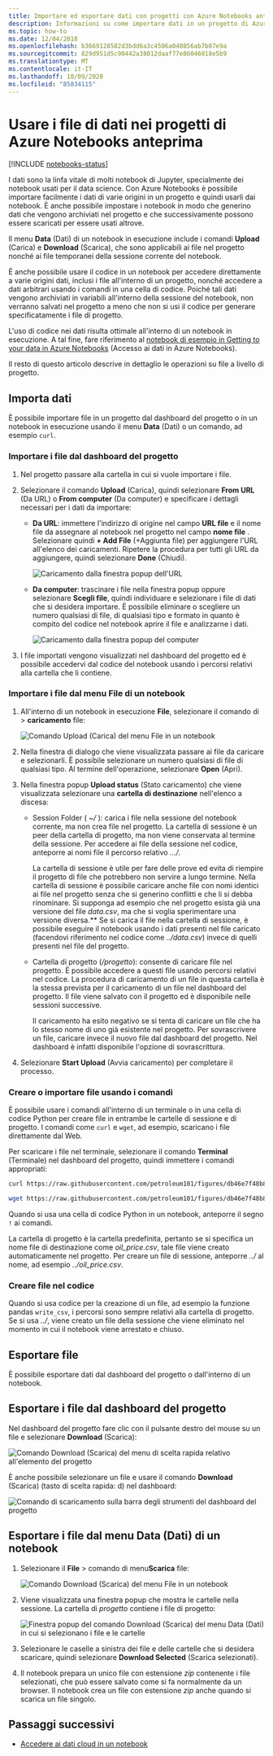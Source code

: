 ```yaml
---
title: Importare ed esportare dati con progetti con Azure Notebooks anteprima
description: Informazioni su come importare dati in un progetto di Azure Notebooks Preview da origini esterne e su come esportare i dati da un progetto.
ms.topic: how-to
ms.date: 12/04/2018
ms.openlocfilehash: b3669128582d3bdd6a3c4506a040856ab7b07e9a
ms.sourcegitcommit: 829d951d5c90442a38012daaf77e86046018e5b9
ms.translationtype: MT
ms.contentlocale: it-IT
ms.lasthandoff: 10/09/2020
ms.locfileid: "85834115"
---
```

# <a name="work-with-data-files-in-azure-notebooks-preview-projects"></a>Usare i file di dati nei progetti di Azure Notebooks anteprima

[!INCLUDE [notebooks-status](../../includes/notebooks-status.md)]

I dati sono la linfa vitale di molti notebook di Jupyter, specialmente dei notebook usati per il data science. Con Azure Notebooks è possibile importare facilmente i dati di varie origini in un progetto e quindi usarli dai notebook. È anche possibile impostare i notebook in modo che generino dati che vengono archiviati nel progetto e che successivamente possono essere scaricati per essere usati altrove.

Il menu **Data** (Dati) di un notebook in esecuzione include i comandi **Upload** (Carica) e **Download** (Scarica), che sono applicabili ai file nel progetto nonché ai file temporanei della sessione corrente del notebook.

È anche possibile usare il codice in un notebook per accedere direttamente a varie origini dati, inclusi i file all'interno di un progetto, nonché accedere a dati arbitrari usando i comandi in una cella di codice. Poiché tali dati vengono archiviati in variabili all'interno della sessione del notebook, non verranno salvati nel progetto a meno che non si usi il codice per generare specificatamente i file di progetto.

L'uso di codice nei dati risulta ottimale all'interno di un notebook in esecuzione. A tal fine, fare riferimento al [notebook di esempio in Getting to your data in Azure Notebooks](https://notebooks.azure.com/Microsoft/projects/samples/html/Getting%20to%20your%20Data%20in%20Azure%20Notebooks.ipynb) (Accesso ai dati in Azure Notebooks).

Il resto di questo articolo descrive in dettaglio le operazioni su file a livello di progetto.

## <a name="import-data"></a>Importa dati

È possibile importare file in un progetto dal dashboard del progetto o in un notebook in esecuzione usando il menu **Data** (Dati) o un comando, ad esempio `curl`.

### <a name="import-files-from-the-project-dashboard"></a>Importare i file dal dashboard del progetto

1. Nel progetto passare alla cartella in cui si vuole importare i file.

1. Selezionare il comando **Upload** (Carica), quindi selezionare **From URL** (Da URL) o **From computer** (Da computer) e specificare i dettagli necessari per i dati da importare:

   - **Da URL**: immettere l'indirizzo di origine nel campo **URL file** e il nome file da assegnare al notebook nel progetto nel campo **nome file** . Selezionare quindi **+ Add File** (+Aggiunta file) per aggiungere l'URL all'elenco dei caricamenti. Ripetere la procedura per tutti gli URL da aggiungere, quindi selezionare **Done** (Chiudi).

     ![Caricamento dalla finestra popup dell'URL](media/quickstarts/upload-from-url-popup.png)

   - **Da computer**: trascinare i file nella finestra popup oppure selezionare **Scegli file**, quindi individuare e selezionare i file di dati che si desidera importare. È possibile eliminare o scegliere un numero qualsiasi di file, di qualsiasi tipo e formato in quanto è compito del codice nel notebook aprire il file e analizzarne i dati.

     ![Caricamento dalla finestra popup del computer](media/quickstarts/upload-from-computer-popup.png)

1. I file importati vengono visualizzati nel dashboard del progetto ed è possibile accedervi dal codice del notebook usando i percorsi relativi alla cartella che li contiene.

### <a name="import-files-from-the-file-menu-in-a-notebook"></a>Importare i file dal menu File di un notebook

1. All'interno di un notebook in esecuzione **File**, selezionare il comando di  >  **caricamento** file:

    ![Comando Upload (Carica) del menu File in un notebook](media/file-menu-upload.png)

1. Nella finestra di dialogo che viene visualizzata passare ai file da caricare e selezionarli. È possibile selezionare un numero qualsiasi di file di qualsiasi tipo. Al termine dell'operazione, selezionare **Open** (Apri).

1. Nella finestra popup **Upload status** (Stato caricamento) che viene visualizzata selezionare una **cartella di destinazione** nell'elenco a discesa:

    - Session Folder ( *~/* ): carica i file nella sessione del notebook corrente, ma non crea file nel progetto. La cartella di sessione è un peer della cartella di progetto, ma non viene conservata al termine della sessione. Per accedere ai file della sessione nel codice, anteporre ai nomi file il percorso relativo *.../*.

        La cartella di sessione è utile per fare delle prove ed evita di riempire il progetto di file che potrebbero non servire a lungo termine. Nella cartella di sessione è possibile caricare anche file con nomi identici ai file nel progetto senza che si generino conflitti e che li si debba rinominare. Si supponga ad esempio che nel progetto esista già una versione del file *data.csv*, ma che si voglia sperimentare una versione diversa.** Se si carica il file nella cartella di sessione, è possibile eseguire il notebook usando i dati presenti nel file caricato (facendovi riferimento nel codice come *../data.csv*) invece di quelli presenti nel file del progetto.

    - Cartella di progetto (*/progetto*): consente di caricare file nel progetto. È possibile accedere a questi file usando percorsi relativi nel codice. La procedura di caricamento di un file in questa cartella è la stessa prevista per il caricamento di un file nel dashboard del progetto. Il file viene salvato con il progetto ed è disponibile nelle sessioni successive.

        Il caricamento ha esito negativo se si tenta di caricare un file che ha lo stesso nome di uno già esistente nel progetto. Per sovrascrivere un file, caricare invece il nuovo file dal dashboard del progetto. Nel dashboard è infatti disponibile l'opzione di sovrascrittura.

1. Selezionare **Start Upload** (Avvia caricamento) per completare il processo.

### <a name="create-or-import-files-using-commands"></a>Creare o importare file usando i comandi

È possibile usare i comandi all'interno di un terminale o in una cella di codice Python per creare file in entrambe le cartelle di sessione e di progetto. I comandi come `curl` e `wget`, ad esempio, scaricano i file direttamente dal Web.

Per scaricare i file nel terminale, selezionare il comando **Terminal** (Terminale) nel dashboard del progetto, quindi immettere i comandi appropriati:

```bash
curl https://raw.githubusercontent.com/petroleum101/figures/db46e7f48b8aab67a0dfe31696f6071fb7a84f1e/oil_price/oil_price.csv -o oil_price.csv

wget https://raw.githubusercontent.com/petroleum101/figures/db46e7f48b8aab67a0dfe31696f6071fb7a84f1e/oil_price/oil_price.csv -o oil_price.csv
```

Quando si usa una cella di codice Python in un notebook, anteporre il segno `!` ai comandi.

La cartella di progetto è la cartella predefinita, pertanto se si specifica un nome file di destinazione come *oil_price.csv*, tale file viene creato automaticamente nel progetto. Per creare un file di sessione, anteporre *../* al nome, ad esempio *../oil_price.csv*.

### <a name="create-files-in-code"></a>Creare file nel codice

Quando si usa codice per la creazione di un file, ad esempio la funzione pandas `write_csv`, i percorsi sono sempre relativi alla cartella di progetto. Se si usa *../*, viene creato un file della sessione che viene eliminato nel momento in cui il notebook viene arrestato e chiuso.

## <a name="export-files"></a>Esportare file

È possibile esportare dati dal dashboard del progetto o dall'interno di un notebook.

## <a name="export-files-from-the-project-dashboard"></a>Esportare i file dal dashboard del progetto

Nel dashboard del progetto fare clic con il pulsante destro del mouse su un file e selezionare **Download** (Scarica):

![Comando Download (Scarica) del menu di scelta rapida relativo all'elemento del progetto](media/download-command.png)

È anche possibile selezionare un file e usare il comando **Download** (Scarica) (tasto di scelta rapida: d) nel dashboard:

![Comando di scaricamento sulla barra degli strumenti del dashboard del progetto](media/download-command-toolbar.png)

## <a name="export-files-from-the-data-menu-in-a-notebook"></a>Esportare i file dal menu Data (Dati) di un notebook

1. Selezionare il **File**  >  comando di menu**Scarica** file:

    ![Comando Download (Scarica) del menu File in un notebook](media/file-menu-download.png)

1. Viene visualizzata una finestra popup che mostra le cartelle nella sessione. La cartella di *progetto* contiene i file di progetto:

    ![Finestra popup del comando Download (Scarica) del menu Data (Dati) in cui si selezionano i file e le cartelle](media/file-menu-download-popup.png)

1. Selezionare le caselle a sinistra dei file e delle cartelle che si desidera scaricare, quindi selezionare **Download Selected** (Scarica selezionati).

1. Il notebook prepara un unico file con estensione *zip* contenente i file selezionati, che può essere salvato come si fa normalmente da un browser. Il notebook crea un file con estensione *zip* anche quando si scarica un file singolo.

## <a name="next-steps"></a>Passaggi successivi

- [Accedere ai dati cloud in un notebook](access-data-resources-jupyter-notebooks.md)
